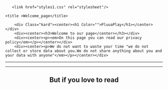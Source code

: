<!DOCTYPE html>
<HTML>
    <head>  
       <Meta charset="utf-8">

       <link href="styles1.css" rel="stylesheet"/> 

    <title >Welcome_page</title>
</head>
    <body >
    
        <div Class="kard"><center><h1 Color="">PluuaPlay</h1></center></div>
        <div><center><h3>Welcome to our page</center></h3></div>
        <div><center><p><em>On this page you can read our privacy policy</em></p></center></div>
        <div><center><p>We do not want to waste your time "we do not collect or store data about you.We do not share anything about you and your data with anyone"</em></p></center></div>
<hr><hr>
<div><center><h2>But if you love to read</h2></center></div>
         
</body>
</HTML>

